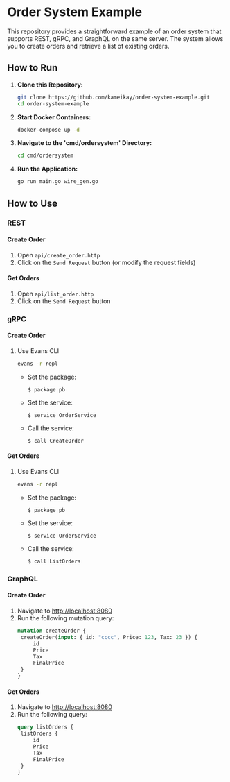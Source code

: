 # Order System Example

This repository provides a straightforward example of an order system that supports REST, gRPC, and GraphQL on the same server. The system allows you to create orders and retrieve a list of existing orders.

## How to Run

1. **Clone this Repository:**
   ```bash
   git clone https://github.com/kameikay/order-system-example.git
   cd order-system-example
   ```

2. **Start Docker Containers:**
   ```bash
   docker-compose up -d
   ```

3. **Navigate to the 'cmd/ordersystem' Directory:**
   ```bash
   cd cmd/ordersystem
   ```

4. **Run the Application:**
   ```bash
   go run main.go wire_gen.go
   ```

## How to Use

### REST

#### Create Order

1. Open `api/create_order.http`
2. Click on the `Send Request` button (or modify the request fields)

#### Get Orders

1. Open `api/list_order.http`
2. Click on the `Send Request` button

### gRPC

#### Create Order

1. Use Evans CLI
   ```bash
   evans -r repl
   ```
   - Set the package:
     ```evans
     $ package pb
     ```
   - Set the service:
     ```evans
     $ service OrderService
     ```
   - Call the service:
     ```evans
     $ call CreateOrder
     ```

#### Get Orders

1. Use Evans CLI
   ```bash
   evans -r repl
   ```
   - Set the package:
     ```evans
     $ package pb
     ```
   - Set the service:
     ```evans
     $ service OrderService
     ```
   - Call the service:
     ```evans
     $ call ListOrders
     ```

### GraphQL

#### Create Order

1. Navigate to [http://localhost:8080](http://localhost:8080)
2. Run the following mutation query:
   ```graphql
   mutation createOrder {
   	createOrder(input: { id: "cccc", Price: 123, Tax: 23 }) {
   		id
   		Price
   		Tax
   		FinalPrice
   	}
   }
   ```

#### Get Orders

1. Navigate to [http://localhost:8080](http://localhost:8080)
2. Run the following query:
   ```graphql
   query listOrders {
   	listOrders {
   		id
   		Price
   		Tax
   		FinalPrice
   	}
   }
   ```
